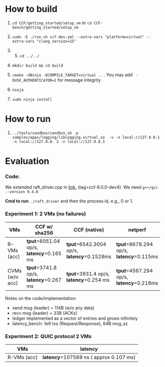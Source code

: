 # How to build

1. `cd CCF/getting_started/setup_vm` or `cd CCF-bench/getting_started/setup_vm`

2. `sudo -E ./run.sh ccf-dev.yml --extra-vars "platform=virtual" --extra-vars "clang_version=15"`

3. 5. `cd ../../`

4. `mkdir build && cd build`

5. `cmake -GNinja -DCOMPILE_TARGET=virtual ..` . You may add ``` -DUSE_AUTHENTICATOR=1``` for message integrity

6. `ninja`

7. `sudo ninja install`


# How to run

1. `../tests/sandbox/sandbox.sh -p samples/apps/logging/liblogging.virtual.so  -v -n local://127.0.0.1 -n local://127.0.0.
2 -n local://127.0.0.3`


# Evaluation

### Code:
  We extended raft_driver.cpp in [link](https://github.com/dgiantsidi/CCF-bench), (tag=ccf-6.0.0-dev4). We need `g++/gcc --version 9.4.0`
  
  **Cmd to run**: `./raft_driver` and then the process id, e.g., 0 or 1. 

### Experiment 1: 2 VMs (no failures)

| VMs   | CCF w/ sha256 | CCF (native) | netperf | latency_bench w/ sha256 | latency_bench (native) |
|---|---|---|---|---|---|
| R-VMs (acc)  | **tput**=6051.04 op/s, **latency**=0.165 ms| **tput**=6542.3004 op/s, **latency**=0.1528ms| **tput**=8678.294 op/s, **latency**=0.115ms |**tput**=6935 op/s **latency**=0.1441 ms|**tput**=8181.94 ops, **latency**=0.122 ms |
| CVMs (w/o acc) |  **tput**=3741.8 op/s, **latency**=0.267 ms | **tput**=3931.4 op/s, **latency**=0.254 ms | **tput**=4567.294 op/s, **latency**=0.218ms | **tput**=4321.8 op/s, **latency**=0.231 ms| **tput**= 4364.947 op/s, **latency**= 0.2290 ms|

Notes on the code/implementation:
- send msg (leader) = 114B (w/o any data)
- recv msg (leader) = 33B (ACKs)
- ledger implemented as a vector of entries and grows infinitely
- latency_bench: 1e6 txs (Request/Response), 64B msg_sz


### Experiment 2: QUIC protocol 2 VMs

| VMs   |  latency  |
|---|---|
| R-VMs (acc)  | **latency**=107569 ns ( approx 0.107 ms)|
